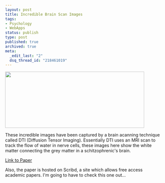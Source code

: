```yaml
---
layout: post
title: Incredible Brain Scan Images
tags:
- Psychology
- WebApps
status: publish
type: post
published: true
archived: true
meta:
  _edit_last: "2"
  dsq_thread_id: "218461019"
---
```

<p class="alignc"><a href="http://www.craig-russell.co.uk/wp-content/uploads/2008/10/dtiscan.jpg"><img class="aligncenter size-medium wp-image-105" title="dtiscan" src="http://www.craig-russell.co.uk/wp-content/uploads/2008/10/dtiscan-300x124.jpg" alt="" width="450" height="182" /></a></p>

These incredible images have been captured by a brain acanning technique called DTI (Diffusion Tensor Imaging). Essentially DTI uses an MRI scan to track the flow of water in nerve cells, these images here show the white matter connecting the grey matter in a schitzophrenic's brain.

<a href="http://www.scribd.com/doc/6455061/A-review-of-diffusion-tensor-imaging-studies-in-schizophrenia">Link to Paper</a>

Also, the paper is hosted on Scribd, a site which allows free access academic papers. I'm going to have to check this one out...
